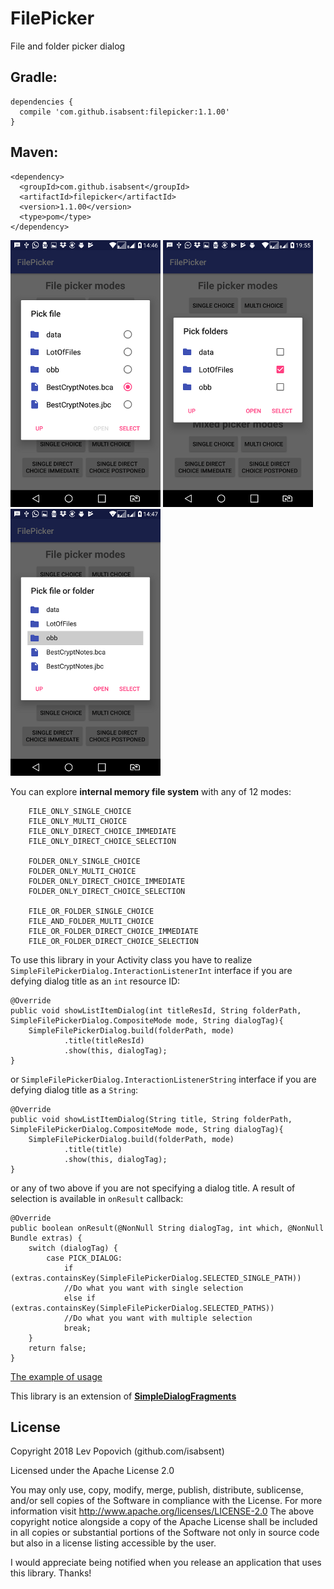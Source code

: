 # FilePicker
File and folder picker dialog

## Gradle:

    dependencies {
      compile 'com.github.isabsent:filepicker:1.1.00'
    }

## Maven:

    <dependency>
      <groupId>com.github.isabsent</groupId>
      <artifactId>filepicker</artifactId>
      <version>1.1.00</version>
      <type>pom</type>
    </dependency>

![FILE_ONLY_SINGLE_CHOICE](https://github.com/isabsent/FilePicker/blob/master/screenshot/Screenshot_01.png "Description goes here")
![FOLDER_ONLY_MULTI_CHOICE](https://github.com/isabsent/FilePicker/blob/master/screenshot/Screenshot_02.png)
![FILE_OR_FOLDER_DIRECT_CHOICE_SELECTION](https://github.com/isabsent/FilePicker/blob/master/screenshot/Screenshot_03.png)

You can explore **internal memory file system** with any of 12 modes: 

        FILE_ONLY_SINGLE_CHOICE
        FILE_ONLY_MULTI_CHOICE
        FILE_ONLY_DIRECT_CHOICE_IMMEDIATE
        FILE_ONLY_DIRECT_CHOICE_SELECTION

        FOLDER_ONLY_SINGLE_CHOICE
        FOLDER_ONLY_MULTI_CHOICE
        FOLDER_ONLY_DIRECT_CHOICE_IMMEDIATE
        FOLDER_ONLY_DIRECT_CHOICE_SELECTION

        FILE_OR_FOLDER_SINGLE_CHOICE
        FILE_AND_FOLDER_MULTI_CHOICE
        FILE_OR_FOLDER_DIRECT_CHOICE_IMMEDIATE
        FILE_OR_FOLDER_DIRECT_CHOICE_SELECTION


To use this library in your Activity class you have to realize `SimpleFilePickerDialog.InteractionListenerInt` interface if you are defying dialog title as an `int` resource ID:

    @Override
    public void showListItemDialog(int titleResId, String folderPath, SimpleFilePickerDialog.CompositeMode mode, String dialogTag){
        SimpleFilePickerDialog.build(folderPath, mode)
                .title(titleResId)
                .show(this, dialogTag);
    }

or `SimpleFilePickerDialog.InteractionListenerString` interface if you are defying dialog title as a `String`:
   
    @Override
    public void showListItemDialog(String title, String folderPath, SimpleFilePickerDialog.CompositeMode mode, String dialogTag){
        SimpleFilePickerDialog.build(folderPath, mode)
                .title(title)
                .show(this, dialogTag);
    }
or any of two above if you are not specifying a dialog title. A result of selection is available in `onResult` callback:

    @Override
    public boolean onResult(@NonNull String dialogTag, int which, @NonNull Bundle extras) {
        switch (dialogTag) {
            case PICK_DIALOG:
                if (extras.containsKey(SimpleFilePickerDialog.SELECTED_SINGLE_PATH)) 
		        //Do what you want with single selection		
                else if (extras.containsKey(SimpleFilePickerDialog.SELECTED_PATHS))
		        //Do what you want with multiple selection	  
                break;
        }
        return false;
    }

[The example of usage](https://github.com/isabsent/FilePicker/blob/master/app/src/main/java/com/github/isabsent/filepickerdemo/MainActivity.java)

This library is an extension of [**SimpleDialogFragments**](https://github.com/eltos/SimpleDialogFragments)

## License

Copyright 2018 Lev Popovich (github.com/isabsent)

Licensed under the Apache License 2.0

You may only use, copy, modify, merge, publish, distribute, sublicense, and/or sell copies of the Software in compliance with the License. For more information visit http://www.apache.org/licenses/LICENSE-2.0
The above copyright notice alongside a copy of the Apache License shall be included in all copies or substantial portions of the Software not only in source code but also in a license listing accessible by the user.

I would appreciate being notified when you release an application that uses this library. Thanks!

